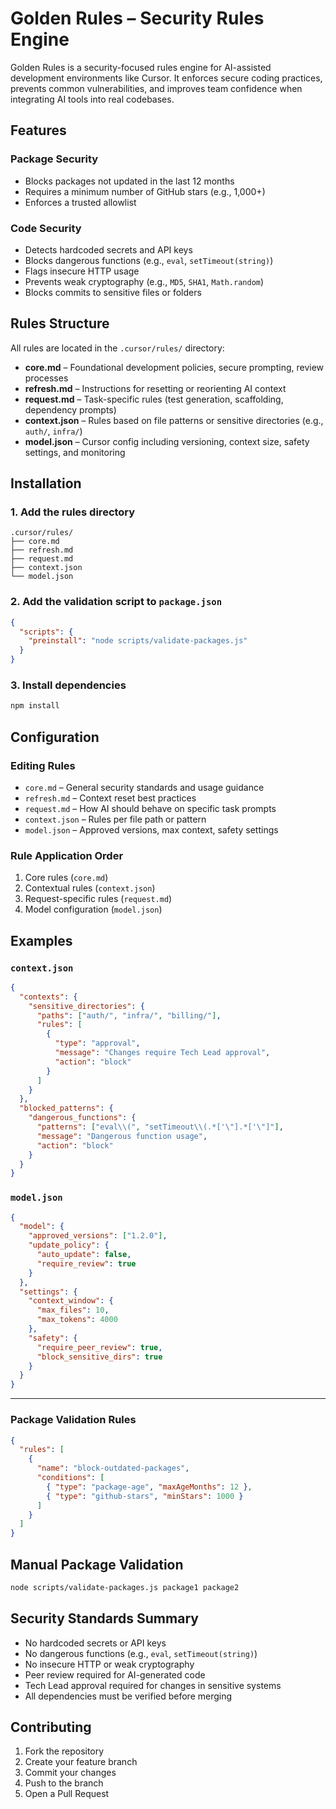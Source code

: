 # Golden Rules – Security Rules Engine

Golden Rules is a security-focused rules engine for AI-assisted development environments like Cursor. It enforces secure coding practices, prevents common vulnerabilities, and improves team confidence when integrating AI tools into real codebases.

## Features

### Package Security

- Blocks packages not updated in the last 12 months  
- Requires a minimum number of GitHub stars (e.g., 1,000+)  
- Enforces a trusted allowlist  

### Code Security

- Detects hardcoded secrets and API keys  
- Blocks dangerous functions (e.g., `eval`, `setTimeout(string)`)  
- Flags insecure HTTP usage  
- Prevents weak cryptography (e.g., `MD5`, `SHA1`, `Math.random`)  
- Blocks commits to sensitive files or folders  


## Rules Structure

All rules are located in the `.cursor/rules/` directory:

- **core.md** – Foundational development policies, secure prompting, review processes  
- **refresh.md** – Instructions for resetting or reorienting AI context  
- **request.md** – Task-specific rules (test generation, scaffolding, dependency prompts)  
- **context.json** – Rules based on file patterns or sensitive directories (e.g., `auth/`, `infra/`)  
- **model.json** – Cursor config including versioning, context size, safety settings, and monitoring  


## Installation

### 1. Add the rules directory

```
.cursor/rules/
├── core.md
├── refresh.md
├── request.md
├── context.json
└── model.json
```

### 2. Add the validation script to `package.json`

```json
{
  "scripts": {
    "preinstall": "node scripts/validate-packages.js"
  }
}
```

### 3. Install dependencies

```bash
npm install
```

## Configuration

### Editing Rules

- `core.md` – General security standards and usage guidance  
- `refresh.md` – Context reset best practices  
- `request.md` – How AI should behave on specific task prompts  
- `context.json` – Rules per file path or pattern  
- `model.json` – Approved versions, max context, safety settings  

### Rule Application Order

1. Core rules (`core.md`)  
2. Contextual rules (`context.json`)  
3. Request-specific rules (`request.md`)  
4. Model configuration (`model.json`)  


## Examples

### `context.json`

```json
{
  "contexts": {
    "sensitive_directories": {
      "paths": ["auth/", "infra/", "billing/"],
      "rules": [
        {
          "type": "approval",
          "message": "Changes require Tech Lead approval",
          "action": "block"
        }
      ]
    }
  },
  "blocked_patterns": {
    "dangerous_functions": {
      "patterns": ["eval\\(", "setTimeout\\(.*['\"].*['\"]"],
      "message": "Dangerous function usage",
      "action": "block"
    }
  }
}
```

### `model.json`

```json
{
  "model": {
    "approved_versions": ["1.2.0"],
    "update_policy": {
      "auto_update": false,
      "require_review": true
    }
  },
  "settings": {
    "context_window": {
      "max_files": 10,
      "max_tokens": 4000
    },
    "safety": {
      "require_peer_review": true,
      "block_sensitive_dirs": true
    }
  }
}
```

---

### Package Validation Rules

```json
{
  "rules": [
    {
      "name": "block-outdated-packages",
      "conditions": [
        { "type": "package-age", "maxAgeMonths": 12 },
        { "type": "github-stars", "minStars": 1000 }
      ]
    }
  ]
}
```

## Manual Package Validation

```bash
node scripts/validate-packages.js package1 package2
```


## Security Standards Summary

- No hardcoded secrets or API keys  
- No dangerous functions (e.g., `eval`, `setTimeout(string)`)  
- No insecure HTTP or weak cryptography  
- Peer review required for AI-generated code  
- Tech Lead approval required for changes in sensitive systems  
- All dependencies must be verified before merging  

## Contributing

1. Fork the repository  
2. Create your feature branch  
3. Commit your changes  
4. Push to the branch  
5. Open a Pull Request  
